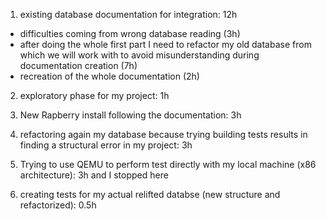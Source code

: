 1. existing database documentation for integration: 12h 
  - difficulties coming from wrong database reading (3h)
  - after doing the whole first part I need to refactor my old database from which we will work with to avoid misunderstanding during documentation creation (7h)
  - recreation of the whole documentation (2h)
2. exploratory phase for my project: 1h

3. New Rapberry install following the documentation: 3h
4. refactoring again my database because trying building tests results in finding a structural error in my project: 3h
5. Trying to use QEMU to perform test directly with my local machine (x86 architecture): 3h and I stopped here
6. creating tests for my actual relifted databse (new structure and refactorized): 0.5h 

